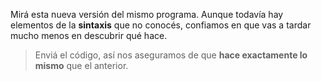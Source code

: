 Mirá esta nueva versión del mismo programa. Aunque todavía hay elementos de la **sintaxis** que no conocés, confiamos en que vas a tardar mucho menos en descubrir qué hace.

> Enviá el código, así nos aseguramos de que **hace exactamente lo mismo** que el anterior.

